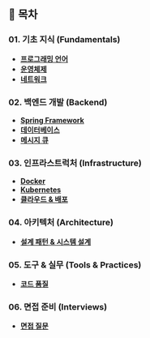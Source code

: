 ## 📖 목차

### 01. 기초 지식 (Fundamentals)
- **[프로그래밍 언어](01-fundamentals/programming-languages/README.md)**
- **[운영체제](01-fundamentals/operating-systems/README.md)**
- **[네트워크](01-fundamentals/networks/README.md)**

### 02. 백엔드 개발 (Backend)
- **[Spring Framework](02-backend/spring-framework/README.md)**
- **[데이터베이스](02-backend/database/README.md)**
- **[메시지 큐](02-backend/message-queue/README.md)**

### 03. 인프라스트럭처 (Infrastructure)
- **[Docker](03-infrastructure/docker/README.md)**
- **[Kubernetes](03-infrastructure/kubernetes/README.md)**
- **[클라우드 & 배포](03-infrastructure/cloud/README.md)**

### 04. 아키텍처 (Architecture)
- **[설계 패턴 & 시스템 설계](04-architecture/README.md)**

### 05. 도구 & 실무 (Tools & Practices)
- **[코드 품질](05-tools-and-practices/code-quality/README.md)**

### 06. 면접 준비 (Interviews)
- **[면접 질문](06-interviews/README.md)**
